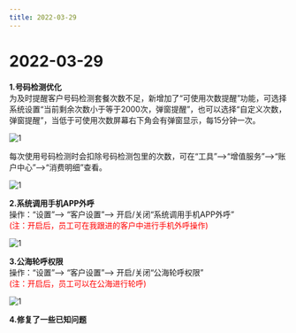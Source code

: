 ```yaml
---
title: 2022-03-29
---
```

# 2022-03-29

<ImageViewer/>

**1.号码检测优化**\
为及时提醒客户号码检测套餐次数不足，新增加了“可使用次数提醒”功能，可选择系统设置“当前剩余次数小于等于2000次，弹窗提醒”，也可以选择“自定义次数，弹窗提醒”，当低于可使用次数屏幕右下角会有弹窗显示，每15分钟一次。

![1](/assets/media/3.29.1.png)

每次使用号码检测时会扣除号码检测包里的次数，可在“工具”-->“增值服务”-->“账户中心”-->“消费明细”查看。

![1](/assets/media/3.29.2.png)

**2.系统调用手机APP外呼**\
操作：“设置”--> “客户设置”--> 开启/关闭“系统调用手机APP外呼”\
<span style="color:red">(注：开启后，员工可在我跟进的客户中进行手机外呼操作)</span>

![1](/assets/media/3.29.3.png)

**3.公海轮呼权限**\
操作：“设置”--> “客户设置”--> 开启/关闭“公海轮呼权限”\
<span style="color:red">(注：开启后，员工可以在公海进行轮呼)</span>

![1](/assets/media/3.29.4.png "4")

**4.修复了一些已知问题**